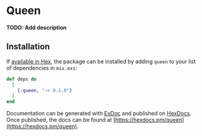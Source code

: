 # Queen

**TODO: Add description**

## Installation

If [available in Hex](https://hex.pm/docs/publish), the package can be installed
by adding `queen` to your list of dependencies in `mix.exs`:

```elixir
def deps do
  [
    {:queen, "~> 0.1.0"}
  ]
end
```

Documentation can be generated with [ExDoc](https://github.com/elixir-lang/ex_doc)
and published on [HexDocs](https://hexdocs.pm). Once published, the docs can
be found at [https://hexdocs.pm/queen](https://hexdocs.pm/queen).

